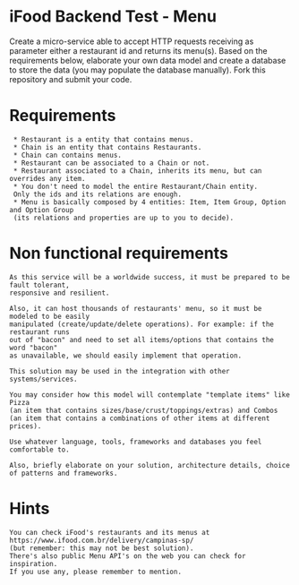 # iFood Backend Test - Menu

Create a micro-service able to accept HTTP requests receiving as parameter
either a restaurant id and returns its menu(s).
Based on the requirements below, elaborate your own data model and
create a database to store the data (you may populate the database manually).
Fork this repository and submit your code.

#  Requirements
     * Restaurant is a entity that contains menus.
     * Chain is an entity that contains Restaurants.
     * Chain can contains menus.
     * Restaurant can be associated to a Chain or not.
     * Restaurant associated to a Chain, inherits its menu, but can overrides any item.
     * You don't need to model the entire Restaurant/Chain entity.
     Only the ids and its relations are enough.
     * Menu is basically composed by 4 entities: Item, Item Group, Option and Option Group
     (its relations and properties are up to you to decide).

#  Non functional requirements   

    As this service will be a worldwide success, it must be prepared to be fault tolerant,
    responsive and resilient.

    Also, it can host thousands of restaurants' menu, so it must be modeled to be easily
    manipulated (create/update/delete operations). For example: if the restaurant runs
    out of "bacon" and need to set all items/options that contains the word "bacon"
    as unavailable, we should easily implement that operation.

    This solution may be used in the integration with other systems/services.

    You may consider how this model will contemplate "template items" like Pizza
    (an item that contains sizes/base/crust/toppings/extras) and Combos
    (an item that contains a combinations of other items at different prices).

    Use whatever language, tools, frameworks and databases you feel comfortable to.

    Also, briefly elaborate on your solution, architecture details, choice of patterns and frameworks.

#  Hints
    You can check iFood's restaurants and its menus at https://www.ifood.com.br/delivery/campinas-sp/
    (but remember: this may not be best solution).
    There's also public Menu API's on the web you can check for inspiration.
    If you use any, please remember to mention.
